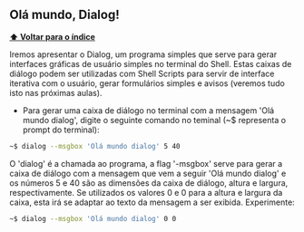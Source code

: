 ## Olá mundo, Dialog!

**[⬆ Voltar para o índice](https://github.com/Geofisicando/curso-Dialog/blob/master/README.md#%C3%ADndice)**

Iremos apresentar o Dialog, um programa simples que serve para gerar interfaces gráficas de usuário simples no terminal do Shell. Estas caixas de diálogo podem ser utilizadas com Shell Scripts para servir de interface iterativa com o usuário, gerar formulários simples e avisos (veremos tudo isto nas próximas aulas).

* Para gerar uma caixa de diálogo no terminal com a mensagem 'Olá mundo dialog', digite o seguinte comando no teminal (~$ representa o prompt do terminal):

```sh
~$ dialog --msgbox 'Olá mundo dialog' 5 40
```

O 'dialog' é a chamada ao programa, a flag '-msgbox' serve para gerar a caixa de diálogo com a mensagem que vem a seguir 'Olá mundo dialog' e os números 5 e 40 são as dimensões da caixa de diálogo, altura e largura, respectivamente. Se utilizados os valores 0 e 0 para a altura e largura da caixa, esta irá se adaptar ao texto da mensagem a ser exibida. Experimente:

```sh
~$ dialog --msgbox 'Olá mundo dialog' 0 0
```

